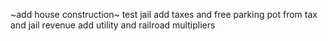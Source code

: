 ~add house construction~
test jail
add taxes and free parking pot from tax and jail revenue
add utility and railroad multipliers
